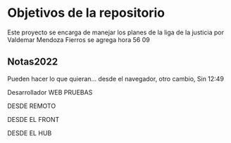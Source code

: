# Objetivos de la repositorio

Este proyecto se encarga de manejar los planes de la liga de la justicia por Valdemar Mendoza Fierros se agrega hora 56 09


## Notas2022
Pueden hacer lo que quieran... desde el navegador, otro cambio, Sin 12:49





Desarrollador WEB PRUEBAS

DESDE REMOTO 

DESDE EL FRONT

DESDE EL HUB
